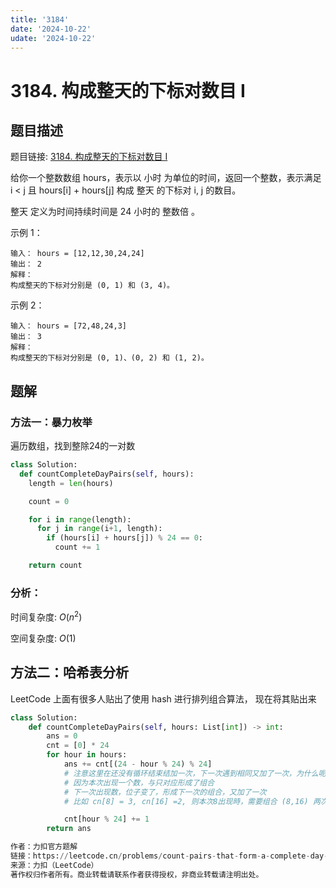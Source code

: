 ```yaml
---
title: '3184'
date: '2024-10-22'
udate: '2024-10-22'
---
```

# 3184. 构成整天的下标对数目 I

## 题目描述
题目链接: [3184. 构成整天的下标对数目 I](https://leetcode.cn/problems/count-pairs-that-form-a-complete-day-i/description/)

给你一个整数数组 hours，表示以 小时 为单位的时间，返回一个整数，表示满足 i < j 且 hours[i] + hours[j] 构成 整天 的下标对 i, j 的数目。

整天 定义为时间持续时间是 24 小时的 整数倍 。

示例 1：
```
输入： hours = [12,12,30,24,24]
输出： 2
解释：
构成整天的下标对分别是 (0, 1) 和 (3, 4)。
```

示例 2：
```
输入： hours = [72,48,24,3]
输出： 3
解释：
构成整天的下标对分别是 (0, 1)、(0, 2) 和 (1, 2)。
```


## 题解
### 方法一：暴力枚举

遍历数组，找到整除24的一对数
```py
class Solution:
  def countCompleteDayPairs(self, hours):
    length = len(hours)

    count = 0

    for i in range(length):
      for j in range(i+1, length):
        if (hours[i] + hours[j]) % 24 == 0:
          count += 1

    return count
```

### 分析：
时间复杂度: $O(n^2)$

空间复杂度: $O(1)$

## 方法二：哈希表分析
LeetCode 上面有很多人贴出了使用 hash 进行排列组合算法， 现在将其贴出来

```py
class Solution:
    def countCompleteDayPairs(self, hours: List[int]) -> int:
        ans = 0
        cnt = [0] * 24
        for hour in hours:
            ans += cnt[(24 - hour % 24) % 24]
            # 注意这里在还没有循环结束结加一次，下一次遇到相同又加了一次，为什么呢？
            # 因为本次出现一个数，与只对应形成了组合
            # 下一次出现数，位子变了，形成下一次的组合，又加了一次
            # 比如 cn[8] = 3, cn[16] =2, 则本次8出现時，需要组合 (8,16) 两次，此时16表示两次不同位子

            cnt[hour % 24] += 1
        return ans

作者：力扣官方题解
链接：https://leetcode.cn/problems/count-pairs-that-form-a-complete-day-ii/solutions/2928185/gou-cheng-zheng-tian-de-xia-biao-dui-shu-4ijs/
来源：力扣（LeetCode）
著作权归作者所有。商业转载请联系作者获得授权，非商业转载请注明出处。
```
